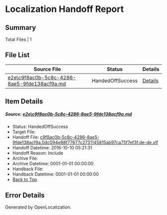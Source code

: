# <a name='report-top'></a> Localization Handoff Report

## Summary
 Total Files | 1

## File List
 Source File | Status | Details 
 ----------- | ------ | ------- 
 [e2e\c9f8ac0b-5c8c-4286-8ae5-9fde138acf9a.md](https://github.com/OpenLocalizationTestOrg/ol-test0/blob/c3a8d2f297fe2d6bcd93d3a6aea638ec49c2b590/e2e/c9f8ac0b-5c8c-4286-8ae5-9fde138acf9a.md) | HandedOffSuccess | [Details](#1b0f7c6764434b1e76fc55e7cdc34695e34392cb1)

## Item Details
##### <a name='1b0f7c6764434b1e76fc55e7cdc34695e34392cb1'></a> Source: [e2e\c9f8ac0b-5c8c-4286-8ae5-9fde138acf9a.md](https://github.com/OpenLocalizationTestOrg/ol-test0/blob/c3a8d2f297fe2d6bcd93d3a6aea638ec49c2b590/e2e/c9f8ac0b-5c8c-4286-8ae5-9fde138acf9a.md)
* Status: HandedOffSuccess
* Target File: 
* Handoff File: [c9f8ac0b-5c8c-4286-8ae5-9fde138acf9a.0dc094e88f77677c2731145815ab97ca75f7ef3f.de-de.xlf](https://github.com/OpenLocalizationTestOrg/ol-test0-handoff/blob/c8d2aa0219f6d17250ebbb7d65c47f5ca84d9103/ol-handoff/OpenLocalizationTestOrg/ol-test0-dede/qimu/ht/c9f8ac0b-5c8c-4286-8ae5-9fde138acf9a.0dc094e88f77677c2731145815ab97ca75f7ef3f.de-de.xlf)
* Handoff Datetime: 2016-10-10 05:21:31
* Handoff Reason: Include
* Archive File: 
* Archive Datetime: 0001-01-01 00:00:00
* Handback File: 
* Handback Datetime: 0001-01-01 00:00:00
* [Back to Top](#report-top)


## Error Details

Generated by OpenLocalization.
